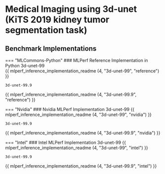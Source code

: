 # Medical Imaging using 3d-unet (KiTS 2019 kidney tumor segmentation task)


## Benchmark Implementations
=== "MLCommons-Python"
    ### MLPerf Reference Implementation in Python
    3d-unet-99    
{{ mlperf_inference_implementation_readme (4, "3d-unet-99", "reference") }}

    3d-unet-99.9    
{{ mlperf_inference_implementation_readme (4, "3d-unet-99.9", "reference") }}

=== "Nvidia"
    ### Nvidia MLPerf Implementation
    3d-unet-99 
{{ mlperf_inference_implementation_readme (4, "3d-unet-99", "nvidia") }}

    3d-unet-99.9 
{{ mlperf_inference_implementation_readme (4, "3d-unet-99.9", "nvidia") }}

=== "Intel"
    ### Intel MLPerf Implementation
    3d-unet-99
{{ mlperf_inference_implementation_readme (4, "3d-unet-99", "intel") }}

    3d-unet-99.9
{{ mlperf_inference_implementation_readme (4, "3d-unet-99.9", "intel") }}
